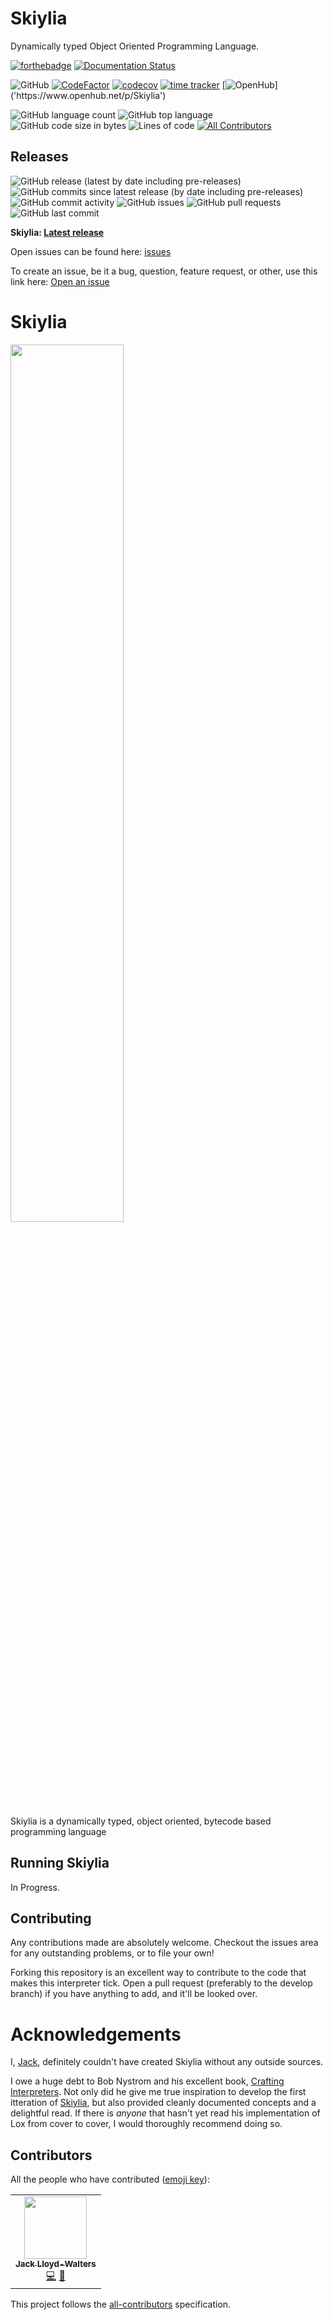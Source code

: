 # Skiylia
Dynamically typed Object Oriented Programming Language.

[![forthebadge](https://forthebadge.com/images/badges/made-with-python.svg)](https://forthebadge.com)
[![Documentation Status](https://readthedocs.org/projects/skiylia/badge/?version=latest?style=for-the-badge)](https://skiylia.readthedocs.io/en/latest/?badge=latest)

![GitHub](https://img.shields.io/github/license/SK1Y101/Skiylia)
[![CodeFactor](https://www.codefactor.io/repository/github/SK1Y101/Skiylia/badge)](https://www.codefactor.io/repository/github/SK1Y101/Skiylia)
[![codecov](https://codecov.io/gh/SK1Y101/Skiylia/branch/main/graph/badge.svg?token=DRJ67ZQA7M)](https://codecov.io/gh/SK1Y101/Skiylia)
[![time tracker](https://wakatime.com/badge/github/SK1Y101/Skiylia.svg)](https://wakatime.com/badge/github/SK1Y101/Skiylia)
[![OpenHub]('https://www.openhub.net/p/Skiylia/widgets/project_thin_badge?format=gif')]('https://www.openhub.net/p/Skiylia')

![GitHub language count](https://img.shields.io/github/languages/count/SK1Y101/Skiylia)
![GitHub top language](https://img.shields.io/github/languages/top/SK1Y101/Skiylia)
![GitHub code size in bytes](https://img.shields.io/github/languages/code-size/SK1Y101/Skiylia)
![Lines of code](https://img.shields.io/tokei/lines/github.com/SK1Y101/Skiylia) <!-- ALL-CONTRIBUTORS-BADGE:START - Do not remove or modify this section -->
[![All Contributors](https://img.shields.io/badge/all_contributors-2-orange.svg?style=flat)](#contributors)
<!-- ALL-CONTRIBUTORS-BADGE:END -->

## Releases

![GitHub release (latest by date including pre-releases)](https://img.shields.io/github/v/release/SK1Y101/Skiylia?include_prereleases)
![GitHub commits since latest release (by date including pre-releases)](https://img.shields.io/github/commits-since/SK1Y101/Skiylia/latest/develop?include_prereleases)
![GitHub commit activity](https://img.shields.io/github/commit-activity/w/SK1Y101/Skiylia)
![GitHub issues](https://img.shields.io/github/issues-raw/SK1Y101/Skiylia)
![GitHub pull requests](https://img.shields.io/github/issues-pr-raw/SK1Y101/Skiylia)
![GitHub last commit](https://img.shields.io/github/last-commit/SK1Y101/Skiylia)

**Skiylia: [Latest release](../../releases)**

Open issues can be found here: [issues](../../issues)

To create an issue, be it a bug, question, feature request, or other, use this link here: [Open an issue](../../issues/new/choose)

# Skiylia

<img src="https://raw.githubusercontent.com/SK1Y101/SK1Y101.github.com/7a2533a517895c08b8aa52c32396c292a0563d49/Skiylia_Logo_text.svg" width=60%/>

Skiylia is a dynamically typed, object oriented, bytecode based programming language 

## Running Skiylia

In Progress.

## Contributing

Any contributions made are absolutely welcome. Checkout the issues area for any outstanding problems, or to file your own!

Forking this repository is an excellent way to contribute to the code that makes this interpreter tick. Open a pull request (preferably to the develop branch) if you have anything to add, and it'll be looked over.

# Acknowledgements

I, [Jack](lloydwaltersj.com), definitely couldn't have created Skiylia without any outside sources.

I owe a huge debt to Bob Nystrom and his excellent book, [Crafting Interpreters](https://craftinginterpreters.com/). Not only did he give me true inspiration to develop the first itteration of [Skiylia](https://github.com/Skiylia-Lang/PySkiylia), but also provided cleanly documented concepts and a delightful read. If there is *anyone* that hasn't yet read his implementation of Lox from cover to cover, I would thoroughly recommend doing so.

## Contributors

All the people who have contributed ([emoji key](https://allcontributors.org/docs/en/emoji-key)):
<!-- ALL-CONTRIBUTORS-LIST:START - Do not remove or modify this section -->
<!-- prettier-ignore-start -->
<!-- markdownlint-disable -->
<table>
  <tr>
    <td align="center"><a href="https://github.com/SK1Y101"><img src="https://avatars.githubusercontent.com/u/8695579?v=4?s=100" width="100px;" alt=""/><br /><sub><b>Jack Lloyd-Walters</b></sub></a><br /><a href="https://github.com/SK1Y101/Skiylia/commits?author=SK1Y101" title="Code">💻</a> <a href="https://github.com/SK1Y101/Skiylia/pulls?q=is%3Apr+reviewed-by%3ASK1Y101" title="Reviewed Pull Requests">👀</a></td>
  </tr>
</table>

<!-- markdownlint-restore -->
<!-- prettier-ignore-end -->

<!-- ALL-CONTRIBUTORS-LIST:END -->

This project follows the [all-contributors](https://allcontributors.org) specification.

